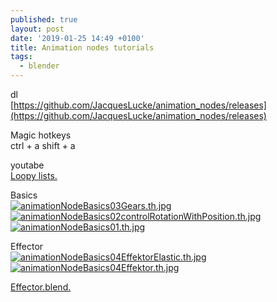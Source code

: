 ```yaml
---
published: true
layout: post
date: '2019-01-25 14:49 +0100'
title: Animation nodes tutorials
tags:
  - blender
---
```

dl  
[https://github.com/JacquesLucke/animation_nodes/releases](https://github.com/JacquesLucke/animation_nodes/releases)

Magic hotkeys  
    ctrl + a
    shift + a

youtabe  
[Loopy lists.](https://www.youtube.com/watch?v=o3N8H8X-GJk)

Basics  
[![animationNodeBasics03Gears.th.jpg](https://cdn.scrot.moe/images/2019/01/25/animationNodeBasics03Gears.th.jpg)](https://scrot.moe/image/aMovm) [![animationNodeBasics02controlRotationWithPosition.th.jpg](https://cdn.scrot.moe/images/2019/01/25/animationNodeBasics02controlRotationWithPosition.th.jpg)](https://scrot.moe/image/aMnJU) [![animationNodeBasics01.th.jpg](https://cdn.scrot.moe/images/2019/01/25/animationNodeBasics01.th.jpg)](https://scrot.moe/image/aMp46)

Effector  
[![animationNodeBasics04EffektorElastic.th.jpg](https://cdn.scrot.moe/images/2019/01/25/animationNodeBasics04EffektorElastic.th.jpg)](https://scrot.moe/image/aMlxC) [![animationNodeBasics04Effektor.th.jpg](https://cdn.scrot.moe/images/2019/01/25/animationNodeBasics04Effektor.th.jpg)](https://scrot.moe/image/aM7mj)

[Effector.blend.]({{site.baseurl}}/blends/AnimationNodes2-effektor.blend)